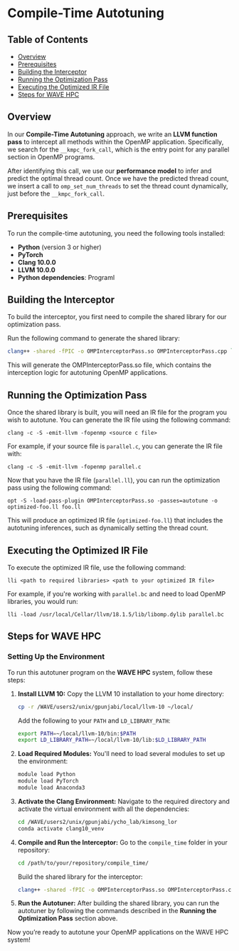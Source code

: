 # Compile-Time Autotuning

## Table of Contents

- [Overview](#overview)
- [Prerequisites](#prerequisites)
- [Building the Interceptor](#building-the-interceptor)
- [Running the Optimization Pass](#running-the-optimization-pass)
- [Executing the Optimized IR File](#executing-the-optimized-ir-file)
- [Steps for WAVE HPC](#steps-for-wave-hpc)

## Overview

In our **Compile-Time Autotuning** approach, we write an **LLVM function pass** to intercept all methods within the OpenMP application. Specifically, we search for the `__kmpc_fork_call`, which is the entry point for any parallel section in OpenMP programs. 

After identifying this call, we use our **performance model** to infer and predict the optimal thread count. Once we have the predicted thread count, we insert a call to `omp_set_num_threads` to set the thread count dynamically, just before the `__kmpc_fork_call`.

## Prerequisites

To run the compile-time autotuning, you need the following tools installed:

- **Python** (version 3 or higher)
- **PyTorch**
- **Clang 10.0.0**
- **LLVM 10.0.0**
- **Python dependencies**: Programl

## Building the Interceptor

To build the interceptor, you first need to compile the shared library for our optimization pass.

Run the following command to generate the shared library:

```bash
clang++ -shared -fPIC -o OMPInterceptorPass.so OMPInterceptorPass.cpp `llvm-config --cxxflags --ldflags`
```

This will generate the OMPInterceptorPass.so file, which contains the interception logic for autotuning OpenMP applications.

## Running the Optimization Pass

Once the shared library is built, you will need an IR file for the program you wish to autotune. You can generate the IR file using the following command:

```
clang -c -S -emit-llvm -fopenmp <source c file>
```

For example, if your source file is `parallel.c`, you can generate the IR file with:

```
clang -c -S -emit-llvm -fopenmp parallel.c
```

Now that you have the IR file (`parallel.ll`), you can run the optimization pass using the following command:

```
opt -S -load-pass-plugin OMPInterceptorPass.so -passes=autotune -o optimized-foo.ll foo.ll
```

This will produce an optimized IR file (`optimized-foo.ll`) that includes the autotuning inferences, such as dynamically setting the thread count.

## Executing the Optimized IR File

To execute the optimized IR file, use the following command:

```
lli <path to required libraries> <path to your optimized IR file>
```

For example, if you're working with `parallel.bc` and need to load OpenMP libraries, you would run:

```
lli -load /usr/local/Cellar/llvm/18.1.5/lib/libomp.dylib parallel.bc
```

## Steps for WAVE HPC

### Setting Up the Environment

To run this autotuner program on the **WAVE HPC** system, follow these steps:

1. **Install LLVM 10:**
   Copy the LLVM 10 installation to your home directory:
   
   ```bash
   cp -r /WAVE/users2/unix/gpunjabi/local/llvm-10 ~/local/
   ```

   Add the following to your `PATH` and `LD_LIBRARY_PATH`:

   ```bash
   export PATH=~/local/llvm-10/bin:$PATH
   export LD_LIBRARY_PATH=~/local/llvm-10/lib:$LD_LIBRARY_PATH
   ```

2. **Load Required Modules:**
   You'll need to load several modules to set up the environment:

   ```bash
   module load Python
   module load PyTorch
   module load Anaconda3
   ```

3. **Activate the Clang Environment:**
   Navigate to the required directory and activate the virtual environment with all the dependencies:

   ```bash
   cd /WAVE/users2/unix/gpunjabi/ycho_lab/kimsong_lor
   conda activate clang10_venv
   ```

4. **Compile and Run the Interceptor:**
   Go to the `compile_time` folder in your repository:

   ```bash
   cd /path/to/your/repository/compile_time/
   ```

   Build the shared library for the interceptor:

   ```bash
   clang++ -shared -fPIC -o OMPInterceptorPass.so OMPInterceptorPass.cpp `llvm-config --cxxflags --ldflags`
   ```

5. **Run the Autotuner:**
   After building the shared library, you can run the autotuner by following the commands described in the **Running the Optimization Pass** section above.

Now you’re ready to autotune your OpenMP applications on the WAVE HPC system!


